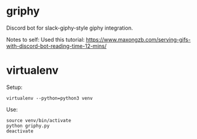 # griphy


Discord bot for slack-giphy-style giphy integration.

Notes to self:
Used this tutorial: https://www.maxongzb.com/serving-gifs-with-discord-bot-reading-time-12-mins/

# virtualenv

Setup:
```
virtualenv --python=python3 venv
```
Use:
```
source venv/bin/activate
python griphy.py
deactivate
```
